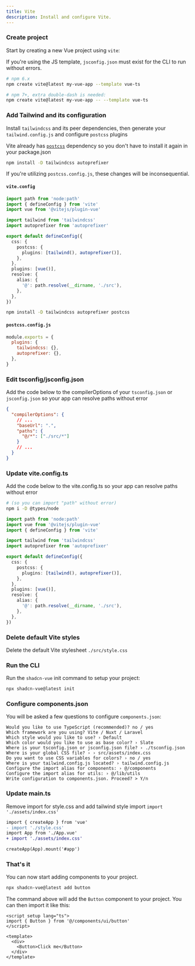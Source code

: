 ```yaml
---
title: Vite
description: Install and configure Vite.
---
```


<Steps>

### Create project

Start by creating a new Vue project using `vite`:

<Callout>

  If you're using the JS template, `jsconfig.json` must exist for the CLI to run without errors.

</Callout>

```bash
# npm 6.x
npm create vite@latest my-vue-app --template vue-ts

# npm 7+, extra double-dash is needed:
npm create vite@latest my-vue-app -- --template vue-ts
```

### Add Tailwind and its configuration

Install `tailwindcss` and its peer dependencies, then generate your `tailwind.config.js` and configure `postcss` plugins

<TabsMarkdown>
  <TabMarkdown title="vite.config">

  Vite already has [`postcss`](https://github.com/vitejs/vite/blob/main/packages/vite/package.json#89) dependency so you don't have to install it again in your package.json

  ```bash
  npm install -D tailwindcss autoprefixer
  ```

  <Callout>

  If you're utilizing `postcss.config.js`, these changes will be inconsequential.

  </Callout>

  #### `vite.config`

  ```typescript {5,6,9-13}
  import path from 'node:path'
  import { defineConfig } from 'vite'
  import vue from '@vitejs/plugin-vue'

  import tailwind from 'tailwindcss'
  import autoprefixer from 'autoprefixer'

  export default defineConfig({
    css: {
      postcss: {
        plugins: [tailwind(), autoprefixer()],
      },
    },
    plugins: [vue()],
    resolve: {
      alias: {
        '@': path.resolve(__dirname, './src'),
      },
    },
  })
  ```

  </TabMarkdown>

  <TabMarkdown title="postcss.config.js">

  ```bash
  npm install -D tailwindcss autoprefixer postcss
  ```

#### `postcss.config.js`

  ```js
  module.exports = {
    plugins: {
      tailwindcss: {},
      autoprefixer: {},
    },
  }
  ```

  </TabMarkdown>
</TabsMarkdown>

### Edit tsconfig/jsconfig.json

Add the code below to the compilerOptions of your `tsconfig.json` or `jsconfig.json` so your app can resolve paths without error

```json {4-7}
{
  "compilerOptions": {
    // ...
    "baseUrl": ".",
    "paths": {
      "@/*": ["./src/*"]
    }
    // ...
  }
}
```

### Update vite.config.ts

Add the code below to the vite.config.ts so your app can resolve paths without error

```bash
# (so you can import "path" without error)
npm i -D @types/node
```

```typescript {15-19}
import path from 'node:path'
import vue from '@vitejs/plugin-vue'
import { defineConfig } from 'vite'

import tailwind from 'tailwindcss'
import autoprefixer from 'autoprefixer'

export default defineConfig({
  css: {
    postcss: {
      plugins: [tailwind(), autoprefixer()],
    },
  },
  plugins: [vue()],
  resolve: {
    alias: {
      '@': path.resolve(__dirname, './src'),
    },
  },
})
```

### Delete default Vite styles

Delete the default Vite stylesheet `./src/style.css`

### Run the CLI

Run the `shadcn-vue` init command to setup your project:

```bash
npx shadcn-vue@latest init
```

### Configure components.json

You will be asked a few questions to configure `components.json`:

```txt:line-numbers
Would you like to use TypeScript (recommended)? no / yes
Which framework are you using? Vite / Nuxt / Laravel
Which style would you like to use? › Default
Which color would you like to use as base color? › Slate
Where is your tsconfig.json or jsconfig.json file? › ./tsconfig.json
Where is your global CSS file? › › src/assets/index.css
Do you want to use CSS variables for colors? › no / yes
Where is your tailwind.config.js located? › tailwind.config.js
Configure the import alias for components: › @/components
Configure the import alias for utils: › @/lib/utils
Write configuration to components.json. Proceed? > Y/n
```

### Update main.ts

Remove import for style.css and add tailwind style import `import './assets/index.css'`

```diff typescript {2,4}
import { createApp } from 'vue'
- import './style.css'
import App from './App.vue'
+ import './assets/index.css'

createApp(App).mount('#app')
```

### That's it

You can now start adding components to your project.

```bash
npx shadcn-vue@latest add button
```

The command above will add the `Button` component to your project. You can then import it like this:

```vue {2,7}
<script setup lang="ts">
import { Button } from '@/components/ui/button'
</script>

<template>
  <div>
    <Button>Click me</Button>
  </div>
</template>
```

</Steps>
